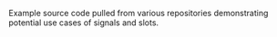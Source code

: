Example source code pulled from various repositories demonstrating potential use cases of signals and slots.